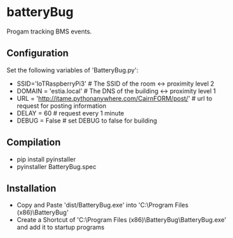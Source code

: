 # batteryBug
Progam tracking BMS events.

## Configuration
Set the following variables of 'BatteryBug.py':
- SSID='IoTRaspberryPi3' # The SSID of the room <-> proximity level 2
- DOMAIN = 'estia.local' # The DNS of the building <-> proximity level 1
- URL = 'http://itame.pythonanywhere.com/CairnFORM/post/' # url to request for posting information
- DELAY = 60 # request every 1 minute
- DEBUG = False # set DEBUG to false for building

## Compilation
- pip install pyinstaller
- pyinstaller BatteryBug.spec

## Installation
- Copy and Paste 'dist/BatteryBug.exe' into 'C:\Program Files (x86)\BatteryBug\'
- Create a Shortcut of 'C:\Program Files (x86)\BatteryBug\BatteryBug.exe' and add it to startup programs